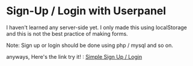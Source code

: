 # Sign-Up / Login with Userpanel

I haven't learned any server-side yet. I only made this using localStorage and this is not the best practice of making forms.

Note: Sign up or login should be done using php / mysql and so on.

anyways, Here's the link try it! : <a href="https://jinshin19.github.io/Sign-Up-Login/"> Simple Sign Up / Login </a>
